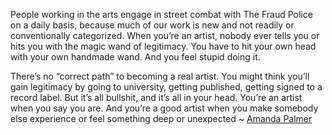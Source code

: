 People working in the arts engage in street combat with The Fraud Police on a daily basis, because much of our work is new and not readily or conventionally categorized. When you’re an artist, nobody ever tells you or hits you with the magic wand of legitimacy. You have to hit your own head with your own handmade wand. And you feel stupid doing it.

There’s no “correct path” to becoming a real artist. You might think you’ll gain legitimacy by going to university, getting published, getting signed to a record label. But it’s all bullshit, and it’s all in your head. You’re an artist when you say you are. And you’re a good artist when you make somebody else experience or feel something deep or unexpected ~ [Amanda Palmer](https://emea01.safelinks.protection.outlook.com/?url=https%3A%2F%2Flondonwriterssalon.us4.list-manage.com%2Ftrack%2Fclick%3Fu%3D8b047263967451488070a8ad0%26id%3D0e38ebd28d%26e%3Dd0baf97615&data=04%7C01%7C%7C0b9428f0ee34431557d108d961570822%7C84df9e7fe9f640afb435aaaaaaaaaaaa%7C1%7C0%7C637647848685797489%7CUnknown%7CTWFpbGZsb3d8eyJWIjoiMC4wLjAwMDAiLCJQIjoiV2luMzIiLCJBTiI6Ik1haWwiLCJXVCI6Mn0%3D%7C1000&sdata=s2HPaiBKJhUjUKob64rx5bXYy2AG7OLfkM6vQbN1HVc%3D&reserved=0 "Protected by Outlook: https://londonwriterssalon.us4.list-manage.com/track/click?u=8b047263967451488070a8ad0&id=0e38ebd28d&e=d0baf97615. Click or tap to follow the link.")